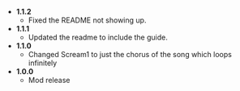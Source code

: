 - **1.1.2**
    - Fixed the README not showing up.
- **1.1.1**
    - Updated the readme to include the guide.
- **1.1.0**
    - Changed Scream1 to just the chorus of the song which loops infinitely
- **1.0.0**
    - Mod release